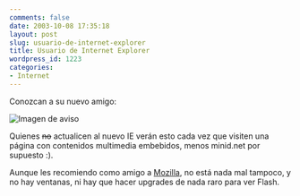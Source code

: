 ```yaml
---
comments: false
date: 2003-10-08 17:35:18
layout: post
slug: usuario-de-internet-explorer
title: Usuario de Internet Explorer
wordpress_id: 1223
categories:
- Internet
---
```


Conozcan a su nuevo amigo:





![Imagen de aviso](/archivos/press-ok.png)





Quienes <del>no</del> actualicen al nuevo IE verán esto cada vez que visiten una página con contenidos multimedia embebidos, menos minid.net por supuesto :).





Aunque les recomiendo como amigo a [Mozilla](http://www.mozilla.org), no está nada mal tampoco, y no hay ventanas, ni hay que hacer upgrades de nada raro para ver Flash.




 
